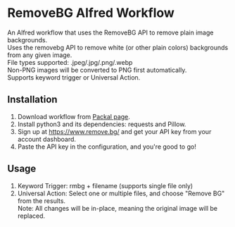# RemoveBG Alfred Workflow
An Alfred workflow that uses the RemoveBG API to remove plain image backgrounds.<br>
Uses the removebg API to remove white (or other plain colors) backgrounds from any given image.<br>
File types supported: .jpeg/.jpg/.png/.webp<br>
Non-PNG images will be converted to PNG first automatically.<br>
Supports keyword trigger or Universal Action.<br>

## Installation
1. Download workflow from [Packal page](http://www.packal.org/workflow/removebg).
2. Install python3 and its dependencies: requests and Pillow.
3. Sign up at https://www.remove.bg/ and get your API key from your account dashboard.
4. Paste the API key in the configuration, and you're good to go!

## Usage
1. Keyword Trigger: rmbg + filename (supports single file only)
2. Universal Action: Select one or multiple files, and choose "Remove BG" from the results.<br>
Note: All changes will be in-place, meaning the original image will be replaced.
